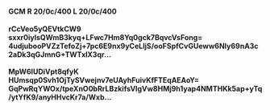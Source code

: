 #### GCM R 20/0c/400 L 20/0c/400
**rCcVeo5yQEVtkCW9**<br/>**sxxr0iylsQWmB3kyq+LFwc7Hm8Yq0gck7BqvcVsFong=**<br/>**4udjubooPVZzTefoZj+7pc6E9nx9yCeLljS/ooFSpfCvGUeww6Nly69nA3c2aDk3qGJmnG+TWTxlX3qr...**<br/><br/>
**MpW6IUDiVpt8qfyK**<br/>**HUmsqp0Svh1OjTySVwejnv7eUAyhFuivKfFTEqAEAoY=**<br/>**GqPwRqYWOx/tpeXnO0bRrLBzkifsVlgVw8HMj9h1yap4NMTHKk5ap+yTq/ytYfK9/anyHHvcKr7a/Wxb...**